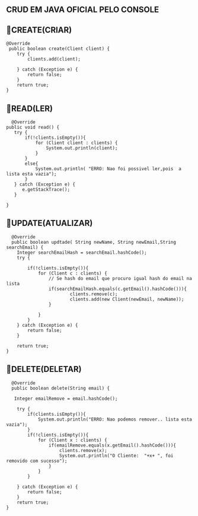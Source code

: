 ## CRUD EM JAVA OFICIAL PELO CONSOLE



## 📌CREATE(CRIAR)


    @Override
     public boolean create(Client client) {
        try {
            clients.add(client);

        } catch (Exception e) {
            return false;
        }
        return true;
    }


## 📌READ(LER)


      @Override
    public void read() {
       try {
           if(!clients.isEmpty()){
               for (Client client : clients) {
                   System.out.println(client);
               }
           }
           else{
               System.out.println( "ERRO: Nao foi possivel ler,pois  a lista esta vazia");
           }
       } catch (Exception e) {
          e.getStackTrace();
       }
        
    }


## 📌UPDATE(ATUALIZAR)

  
      @Override
      public boolean updtade( String newName, String newEmail,String searchEmail) {
        Integer searchEmailHash = searchEmail.hashCode();
        try {

            if(!clients.isEmpty()){
                for (Client c : clients) {
                    // Se hash do email que procuro igual hash do email na lista
                    if(searchEmailHash.equals(c.getEmail().hashCode())){
                            clients.remove(c);
                            clients.add(new Client(newEmail, newName));
                    }
                    
                }
            }
        } catch (Exception e) {
            return false;
        }

        return true;
    }


 ## 📌DELETE(DELETAR)


      @Override
      public boolean delete(String email) {

       Integer emailRemove = email.hashCode();

        try {
            if(clients.isEmpty()){
                System.out.println("ERRO: Nao podemos remover.. lista esta vazia");
            }
            if(!clients.isEmpty()){
                for (Client x : clients) {
                    if(emailRemove.equals(x.getEmail().hashCode())){
                        clients.remove(x);
                        System.out.println("O Cliente:  "+x+ ", foi removido com sucesso");
                    }
                }
            }
           
        } catch (Exception e) {
            return false;
        }
        return true;
    }
